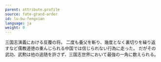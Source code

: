 ```yaml
---
parent: attribute.profile
source: fate-grand-order
id: lu-bu-fengxian
language: ja
weight: 0
---
```


三国志演義における反覆の将。
二度も養父を斬り、幾度となく裏切りを繰り返すなど儒教道徳の重んじられる中国では信じられない行為に走った。
だがその武功、武勲は他の追随を許さず、三国志世界において最強の一角に数えられる。
